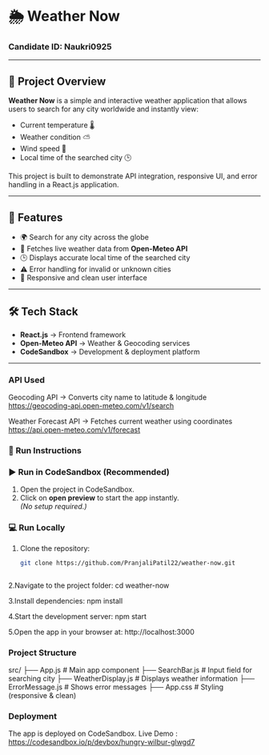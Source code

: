 # 🌦️ Weather Now

### Candidate ID: Naukri0925

---

## 📌 Project Overview
**Weather Now** is a simple and interactive weather application that allows users to search for any city worldwide and instantly view:
- Current temperature 🌡️
- Weather condition ⛅
- Wind speed 💨
- Local time of the searched city 🕒

This project is built to demonstrate API integration, responsive UI, and error handling in a React.js application.

---

## 🚀 Features
- 🌍 Search for any city across the globe
- 📡 Fetches live weather data from **Open-Meteo API**
- 🕒 Displays accurate local time of the searched city
- ⚠️ Error handling for invalid or unknown cities
- 📱 Responsive and clean user interface

---

## 🛠️ Tech Stack
- **React.js** → Frontend framework
- **Open-Meteo API** → Weather & Geocoding services
- **CodeSandbox** → Development & deployment platform

---
### API Used
Geocoding API → Converts city name to latitude & longitude
https://geocoding-api.open-meteo.com/v1/search

Weather Forecast API → Fetches current weather using coordinates
https://api.open-meteo.com/v1/forecast


### 🔧 Run Instructions

### ▶️ Run in CodeSandbox (Recommended)
1. Open the project in CodeSandbox.
2. Click on **open preview** to start the app instantly.  
   *(No setup required.)*

### 💻 Run Locally
1. Clone the repository:
   ```bash
   git clone https://github.com/PranjaliPatil22/weather-now.git



2.Navigate to the project folder:
cd weather-now

3.Install dependencies:
npm install

4.Start the development server:
npm start

5.Open the app in your browser at:
http://localhost:3000


### Project Structure
src/
 ├── App.js             # Main app component
 ├── SearchBar.js       # Input field for searching city
 ├── WeatherDisplay.js  # Displays weather information
 ├── ErrorMessage.js    # Shows error messages
 ├── App.css            # Styling (responsive & clean)


### Deployment
The app is deployed on CodeSandbox.
Live Demo : https://codesandbox.io/p/devbox/hungry-wilbur-glwgd7
